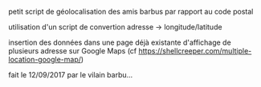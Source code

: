 petit script de géolocalisation des amis barbus par rapport au code postal

utilisation d'un script de convertion adresse -> longitude/latitude

insertion des données dans une page déjà existante d'affichage de plusieurs adresse sur Google Maps (cf https://shellcreeper.com/multiple-location-google-map/)

fait le 12/09/2017 par le vilain barbu...